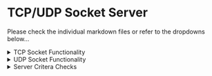 <h1>TCP/UDP Socket Server</h1>
<p>Please check the individual markdown files or refer to the dropdowns below...</p>
<details>
                <summary>TCP Socket Functionality</summary>
                    <!-- space -->

    TCP Server
    The TCP Server sends out the connection a short message after the connection has been established.

These are the RFC 865 specifications for a QOTD server:

    One quote of the day service is defined as a connection based
    application on TCP.  A server listens for TCP connections on TCP port
    17.  Once a connection is established a short message is sent out the
    connection (and any data received is thrown away).  The service
    closes the connection after sending the quote.

`SocketServer.java` contains the foundation of the server code and listens on `port 17`. 

`TCPSocket.java` puts up the socket connection when approached by the client and then provides a **Princess Bride quote** as defined from the final String variable within `TCPSocket.java` that is labeled as `QUOTES`.

>Notice below...
>
>How the each request the server sends (and the client receives) a different Princess Bride and/or Monty Python quote!

# Client's Experience - `nc localhost 17`

    elbertcheng$ nc localhost 17
    Miracle Max: Go away or I'll call the Brute Squad.
    Fezzik: I'm on the Brute Squad.
    elbertcheng$ nc localhost 17
    Buttercup: We'll never survive.
    Westley: Nonsense. You're only saying that because no one ever has.
    elbertcheng$ nc localhost 17
    In 1983 Monty Python lay in ruins....


# Server's Experience - `javac ./threads/*.java ; javac ./*.java ; java SocketServer.java`

    [TCP/0:0:0:0:0:0:0:1] MESSAGE SENT: Miracle Max: Go away or I'll call the Brute Squad.
    Fezzik: I'm on the Brute Squad.
    [TCP/0:0:0:0:0:0:0:1] MESSAGE SENT: Buttercup: We'll never survive.
    Westley: Nonsense. You're only saying that because no one ever has.
    [TCP/0:0:0:0:0:0:0:1] MESSAGE SENT: In 1983 Monty Python lay in ruins....



</details>
<details>
                <summary>UDP Socket Functionality</summary>
                    <!-- space -->

    UDP
    The server sends the client a short message when it receives a datagram.

These are the RFC 865 specifications for a QOTD server:

    Another quote of the day service is defined as a datagram based
    application on UDP.  A server listens for UDP datagrams on UDP port
    17.  When a datagram is received, an answering datagram is sent
    containing a quote (the data in the received datagram is ignored).

`SocketServer.java` contains the foundation of the server code and listens on `port 17`. 

`TCPSocket.java` puts up the socket connection when approached by the client and then provides a **Princess Bride quote** as defined from the final String variable within `TCPSocket.java` that is labeled as `QUOTES`.

>Notice below...
>
>How the each request the server sends (and the client receives) a different Princess Bride and/or Monty Python quote!

# `javac ./threads/*.java ; javac ./*.java ; java SocketServer.java`

## Client's Experience - `echo "test" | nc -u localhost 17`

    elbertcheng$ echo "test" | nc -u localhost 17
    I know a dead parrot when I see one, and I'm looking at one right now.^C
    elbertcheng$ echo "test" | nc -u localhost 17
    Westley: To the pain means the first thing you will lose will be your feet below the ankles. Then your hands at the wrists. Next your nose.
    Prince Humperdinck: And then my tongue I suppose, I killed you too quickly the last time. A mistake I don’t mean to duplicate tonight.
    Westley: I wasn’t finished. The next thing you will lose will be your left eye followed by your right.
    Prince Humperdinck: And then my ears, I understand let’s get on with it.
    Westley: Wrong! Your ears you keep and  I’ll tell you why. So that every shriek of every child at seeing your hideousness will be yours to cherish. Every babe that weeps at your approach, every woman who cries out, “Dear God! What is that thing,” will echo in your perfect ears. That is what to the pain means. It means I leave you in anguish, wallowing in freakish misery forever.^C
    elbertcheng$ echo "test" | nc -u localhost 17
    Man in Black: I do not envy you the headache you will have when you awake. But for now, rest well and dream of large women.

## Server's Experience - receiving an UDP packet

    [UDP/0:0:0:0:0:0:0:1] MESSAGE SENT: I know a dead parrot when I see one, and I'm looking at one right now.
    [UDP/0:0:0:0:0:0:0:1] MESSAGE SENT: Westley: To the pain means the first thing you will lose will be your feet below the ankles. Then your hands at the wrists. Next your nose.
    Prince Humperdinck: And then my tongue I suppose, I killed you too quickly the last time. A mistake I don’t mean to duplicate tonight.
    Westley: I wasn’t finished. The next thing you will lose will be your left eye followed by your right.
    Prince Humperdinck: And then my ears, I understand let’s get on with it.
    Westley: Wrong! Your ears you keep and  I’ll tell you why. So that every shriek of every child at seeing your hideousness will be yours to cherish. Every babe that weeps at your approach, every woman who cries out, “Dear God! What is that thing,” will echo in your perfect ears. That is what to the pain means. It means I leave you in anguish, wallowing in freakish misery forever.
    [UDP/0:0:0:0:0:0:0:1] MESSAGE SENT: Man in Black: I do not envy you the headache you will have when you awake. But for now, rest well and dream of large women.
</details>
<details>
                <summary>Server Critera Checks</summary>
                    
# Client's Experience
`nc localhost 17` is NetCat's tool for a TCP connection

`echo "test" | nc -u localhost 17` is NetCat's tool to send "test" in a UDP packet 

>Notice... The server outputs a Princess Bride quote.

    elbertcheng$ nc localhost 17
    Buttercup: We'll never survive.
    Westley: Nonsense. You're only saying that because no one ever has.

>Notice... The server outputs a different quote on reach request. 

    elbertcheng$ nc localhost 17
    In 1983 Monty Python lay in ruins....
    elbertcheng$ nc localhost 17
    It's my considered opinion that they're nestin'.
    elbertcheng$ nc localhost 17
    What a *senseless* waste of human life.

>Notice... SocketServer supports both TCP and UDP connections on port 17.

    elbertcheng$ nc localhost 17
    I want to buy some cheese.
    elbertcheng$ echo "test" | nc -u localhost 17
    Look! There's the old man from Scene 24!^C

>Notice... that you have to use CONTROL+C (^C) to break out of the NetCat UDP command.

    elbertcheng$ echo "test" | nc -u localhost 17
    Is, your uh, is your wife a sport, eh?^C
    elbertcheng$ echo "test" | nc -u localhost 17
    I'd split their nostrils open with a boat-hook!^C
    elbertcheng$ nc localhost 17
    Number nine: The Nape of the Neck.

# Server's Experience

    [TCP/0:0:0:0:0:0:0:1] MESSAGE SENT: Buttercup: We'll never survive.
    Westley: Nonsense. You're only saying that because no one ever has.
    [TCP/0:0:0:0:0:0:0:1] MESSAGE SENT: In 1983 Monty Python lay in ruins....
    [TCP/0:0:0:0:0:0:0:1] MESSAGE SENT: It's my considered opinion that they're nestin'.
    [TCP/0:0:0:0:0:0:0:1] MESSAGE SENT: What a *senseless* waste of human life.
    [TCP/0:0:0:0:0:0:0:1] MESSAGE SENT: I want to buy some cheese.
    [UDP/0:0:0:0:0:0:0:1] MESSAGE SENT: Look! There's the old man from Scene 24!
    [UDP/0:0:0:0:0:0:0:1] MESSAGE SENT: Is, your uh, is your wife a sport, eh?
    [UDP/0:0:0:0:0:0:0:1] MESSAGE SENT: I'd split their nostrils open with a boat-hook!
    [TCP/0:0:0:0:0:0:0:1] MESSAGE SENT: Number nine: The Nape of the Neck.

</details>

